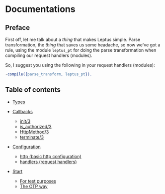 # Documentations

## Preface

First off, let me talk about a *thing* that makes Leptus simple. Parse transformation, the *thing* that saves us some headache, so now we've got a rule,
using the module `leptus_pt` for doing the parse transformation when compiling our request handlers (modules).

So, I suggest you using the following in your request handlers (modules):

```erlang
-compile({parse_transform, leptus_pt}).
```

## Table of contents

* [Types](types.md)

* [Callbacks](callbacks.md)
  * [init/3](callbacks.md#init3)
  * [is_authorized/3](callbacks.md#isauthorized_3)
  * [HttpMethod/3](callbacks.md#httpmethod3)
  * [terminate/3](callbacks.md#terminate3)

* [Configuration](configuration.md)
  * [http (basic http configuration)](configuration.md#http)
  * [handlers (request handlers)](configuration.md#handlers)

* [Start](start.md)
  * [For test purposes](#for-test-purposes)
  * [The OTP way](#the-otp-way)

